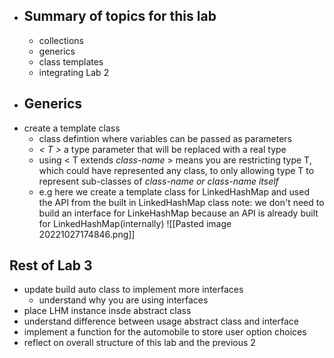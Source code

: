 - ## Summary of topics for this lab
	- collections
	- generics
	- class templates
	- integrating Lab 2
- ## Generics
- create a template class
	- class defintion where variables can be passed as parameters
	- *< T >* a type parameter that will be replaced with a real type
	- using < T extends *class-name* > means you are restricting type T, which could have represented any class, to only allowing type T to represent sub-classes of *class-name or class-name itself*  
	- e.g
	here we create a template class for LinkedHashMap and used the API from the built in LinkedHashMap class
	note: we don't need to build an interface for LinkeHashMap because an API is already built for LinkedHashMap(internally) ![[Pasted image 20221027174846.png]]

## Rest of Lab 3
- update build auto class to implement more interfaces
	- understand why you are using interfaces
- place LHM instance insde abstract class
- understand difference between usage abstract class and interface 
- implement a function for the automobile to store user option choices
- reflect on overall structure of this lab and the previous 2
